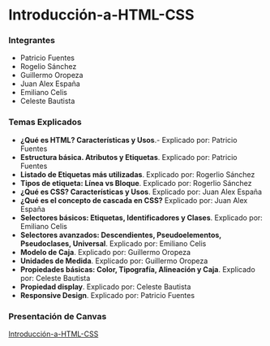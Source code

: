 # Introducción-a-HTML-CSS
### Integrantes
- Patricio Fuentes
- Rogelio Sánchez 
- Guillermo Oropeza
- Juan Alex España
- Emiliano Celis
- Celeste Bautista 

### Temas Explicados 
- **¿Qué es HTML? Características y Usos**.- Explicado por: Patricio Fuentes
- **Estructura básica. Atributos y Etiquetas**. Explicado por: Patricio Fuentes
- **Listado de Etiquetas más utilizadas**. Explicado por: Rogerlio Sánchez
- **Tipos de etiqueta: Línea vs Bloque**.  Explicado por: Rogerlio Sánchez
- **¿Qué es CSS? Características y Usos**.  Explicado por: Juan Alex España
- **¿Qué es el concepto de cascada en CSS?** Explicado por: Juan Alex España
- **Selectores básicos: Etiquetas, Identificadores y Clases**. Explicado por: Emiliano Celis
- **Selectores avanzados: Descendientes, Pseudoelementos, Pseudoclases, Universal**.  Explicado por: Emiliano Celis
- **Modelo de Caja**. Explicado por: Guillermo Oropeza
- **Unidades de Medida**. Explicado por: Guillermo Oropeza
- **Propiedades básicas: Color, Tipografía, Alineación y Caja**. Explicado por: Celeste Bautista
- **Propiedad display**. Explicado por: Celeste Bautista
- **Responsive Design**. Explicado por: Patricio Fuentes

### Presentación de Canvas
[Introducción-a-HTML-CSS](https://www.canva.com/design/DAGzbgTg9gw/lGDu2_NTjl3P6jn8Qgzjdw/edit?utm_content=DAGzbgTg9gw&utm_campaign=designshare&utm_medium=link2&utm_source=sharebutton)
